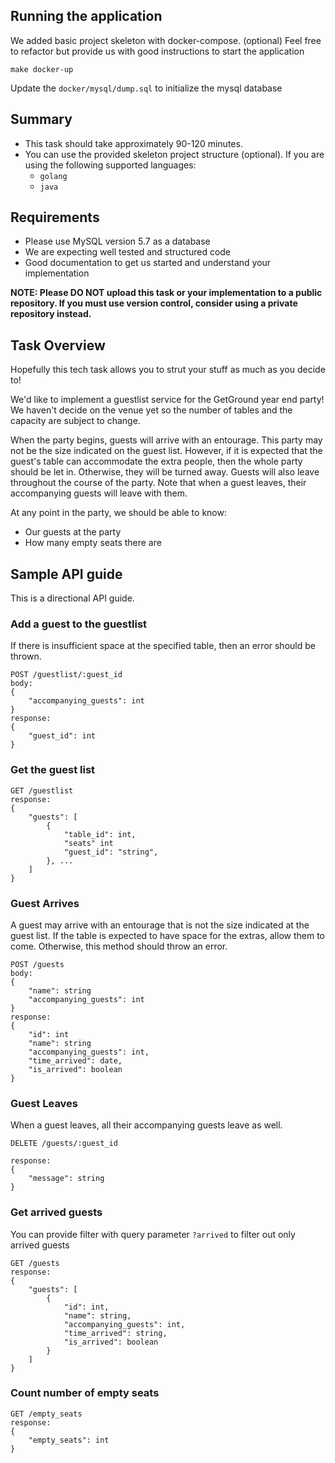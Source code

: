 ## Running the application
We added basic project skeleton with docker-compose. (optional)
Feel free to refactor but provide us with good instructions to start the application
```
make docker-up
```

Update the `docker/mysql/dump.sql` to initialize the mysql database


## Summary

- This task should take approximately 90-120 minutes.
- You can use the provided skeleton project structure (optional). If you are using the following supported languages:
  - `golang`
  - `java`

## Requirements

- Please use MySQL version 5.7 as a database
- We are expecting well tested and structured code
- Good documentation to get us started and understand your implementation

**NOTE: Please DO NOT upload this task or your implementation to a public repository. If you must use version control, consider using a private repository instead.**

## Task Overview

Hopefully this tech task allows you to strut your stuff as much as you decide to!

We'd like to implement a guestlist service for the GetGround year end party!
We haven't decide on the venue yet so the number of tables and the capacity are subject to change.

When the party begins, guests will arrive with an entourage. This party may not be the size indicated on the guest list. 
However, if it is expected that the guest's table can accommodate the extra people, then the whole party should be let in. Otherwise, they will be turned away.
Guests will also leave throughout the course of the party. Note that when a guest leaves, their accompanying guests will leave with them.

At any point in the party, we should be able to know:
- Our guests at the party
- How many empty seats there are

## Sample API guide

This is a directional API guide.

### Add a guest to the guestlist

If there is insufficient space at the specified table, then an error should be thrown.

```
POST /guestlist/:guest_id
body: 
{
    "accompanying_guests": int
}
response: 
{
    "guest_id": int
}
```

### Get the guest list

```
GET /guestlist
response: 
{
    "guests": [
        {
            "table_id": int,
            "seats" int
            "guest_id": "string",
        }, ...
    ]
}
```

### Guest Arrives

A guest may arrive with an entourage that is not the size indicated at the guest list.
If the table is expected to have space for the extras, allow them to come. Otherwise, this method should throw an error.

```
POST /guests
body:
{
    "name": string
    "accompanying_guests": int
}
response:
{
    "id": int
    "name": string
    "accompanying_guests": int,
    "time_arrived": date,
    "is_arrived": boolean
}
```

### Guest Leaves

When a guest leaves, all their accompanying guests leave as well.

```
DELETE /guests/:guest_id

response:
{
    "message": string
}
```

### Get arrived guests

You can provide filter with query parameter `?arrived` to filter out only arrived guests

```
GET /guests
response: 
{
    "guests": [
        {
            "id": int,
            "name": string,
            "accompanying_guests": int,
            "time_arrived": string,
            "is_arrived": boolean
        }
    ]
}
```

### Count number of empty seats

```
GET /empty_seats
response:
{
    "empty_seats": int
}
```
